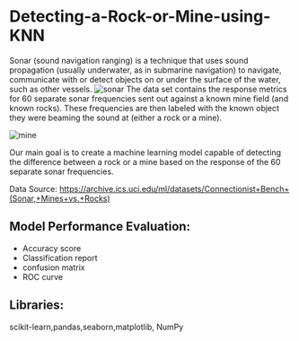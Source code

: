# Detecting-a-Rock-or-Mine-using-KNN
Sonar (sound navigation ranging) is a technique that uses sound propagation (usually underwater, as in submarine navigation) to navigate, communicate with or detect objects on or under the surface of the water, such as other vessels.
![sonar](https://github.com/Daniel-1999/Detecting-a-Rock-or-Mine-using-KNN/assets/64975819/066c9bfd-f555-43cd-9056-6543622afd15)
The data set contains the response metrics for 60 separate sonar frequencies sent out against a known mine field (and known rocks). These frequencies are then labeled with the known object they were beaming the sound at (either a rock or a mine).

![mine](https://github.com/Daniel-1999/Detecting-a-Rock-or-Mine-using-KNN/assets/64975819/919d7ce1-c74a-4151-bbcb-bd9a1b2caf0d)


Our main goal is to create a machine learning model capable of detecting the difference between a rock or a mine based on the response of the 60 separate sonar frequencies.

Data Source: https://archive.ics.uci.edu/ml/datasets/Connectionist+Bench+(Sonar,+Mines+vs.+Rocks)

## Model Performance Evaluation:
* Accuracy score
* Classification report
* confusion matrix
* ROC curve
## Libraries:
scikit-learn,pandas,seaborn,matplotlib, NumPy
